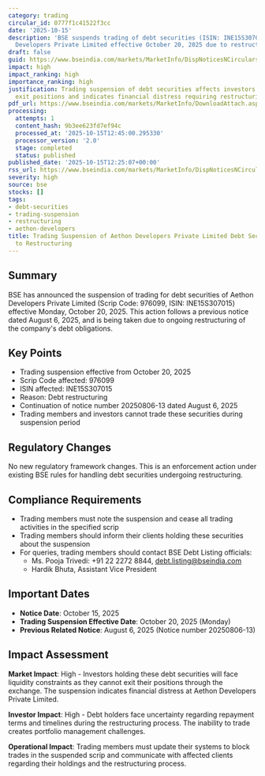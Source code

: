 ```yaml
---
category: trading
circular_id: 0777f1c41522f3cc
date: '2025-10-15'
description: 'BSE suspends trading of debt securities (ISIN: INE15S307015) of Aethon
  Developers Private Limited effective October 20, 2025 due to restructuring.'
draft: false
guid: https://www.bseindia.com/markets/MarketInfo/DispNoticesNCirculars.aspx?Noticeid={479E7816-9AFC-4F17-A352-F348CB135808}&noticeno=20251015-25&dt=10/15/2025&icount=25&totcount=27&flag=0
impact: high
impact_ranking: high
importance_ranking: high
justification: Trading suspension of debt securities affects investors' ability to
  exit positions and indicates financial distress requiring restructuring
pdf_url: https://www.bseindia.com/markets/MarketInfo/DownloadAttach.aspx?id=20251015-25&attachedId=
processing:
  attempts: 1
  content_hash: 9b3ee623fd7ef94c
  processed_at: '2025-10-15T12:45:00.295330'
  processor_version: '2.0'
  stage: completed
  status: published
published_date: '2025-10-15T12:25:07+00:00'
rss_url: https://www.bseindia.com/markets/MarketInfo/DispNoticesNCirculars.aspx?Noticeid={479E7816-9AFC-4F17-A352-F348CB135808}&noticeno=20251015-25&dt=10/15/2025&icount=25&totcount=27&flag=0
severity: high
source: bse
stocks: []
tags:
- debt-securities
- trading-suspension
- restructuring
- aethon-developers
title: Trading Suspension of Aethon Developers Private Limited Debt Securities Due
  to Restructuring
---
```


## Summary

BSE has announced the suspension of trading for debt securities of Aethon Developers Private Limited (Scrip Code: 976099, ISIN: INE15S307015) effective Monday, October 20, 2025. This action follows a previous notice dated August 6, 2025, and is being taken due to ongoing restructuring of the company's debt obligations.

## Key Points

- Trading suspension effective from October 20, 2025
- Scrip Code affected: 976099
- ISIN affected: INE15S307015
- Reason: Debt restructuring
- Continuation of notice number 20250806-13 dated August 6, 2025
- Trading members and investors cannot trade these securities during suspension period

## Regulatory Changes

No new regulatory framework changes. This is an enforcement action under existing BSE rules for handling debt securities undergoing restructuring.

## Compliance Requirements

- Trading members must note the suspension and cease all trading activities in the specified scrip
- Trading members should inform their clients holding these securities about the suspension
- For queries, trading members should contact BSE Debt Listing officials:
  - Ms. Pooja Trivedi: +91 22 2272 8844, debt.listing@bseindia.com
  - Hardik Bhuta, Assistant Vice President

## Important Dates

- **Notice Date**: October 15, 2025
- **Trading Suspension Effective Date**: October 20, 2025 (Monday)
- **Previous Related Notice**: August 6, 2025 (Notice number 20250806-13)

## Impact Assessment

**Market Impact**: High - Investors holding these debt securities will face liquidity constraints as they cannot exit their positions through the exchange. The suspension indicates financial distress at Aethon Developers Private Limited.

**Investor Impact**: High - Debt holders face uncertainty regarding repayment terms and timelines during the restructuring process. The inability to trade creates portfolio management challenges.

**Operational Impact**: Trading members must update their systems to block trades in the suspended scrip and communicate with affected clients regarding their holdings and the restructuring process.